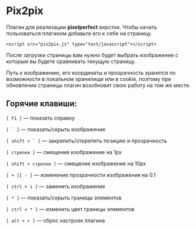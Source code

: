 Pix2pix
==============

Плагин для реализации **pixelperfect** верстки.
Чтобы начать пользоваться плагином добавьте его к себе на страницу.

`<script src="pix2pix.js" type="text/javascript"></script>`

После загрузки страницы вам нужно будет выбрать изображение с которым вы будете сравнивать текущую страницу.

Путь к изображению, его координаты и прозрачность хранятся по возможности в локальном хранилище или в cookie, поэтому при обновлении страницы плагин возобновит свою работу на том же месте.

Горячие клавиши:
--------------
`[ F1 ]` — показать справку

```[ ` ]``` — показать/скрыть изображение

```[ shift + ` ]``` — закрепить/открепить позицию и прозрачность

`[ стрелки ]` — смещение изображение на 1px

`[ shift + стрелки ]` — смещение изображение на 10px

`[ + ][ - ]` — изменение прозрачности изображения на 0.1

`[ ctrl + i ]` — заменить изображение

`[ * ]` — показать/скрыть границы элементов

`[ ctrl + * ]` — изменить цвет границы элементов

`[ alt + r ]` — сброс настроек плагина